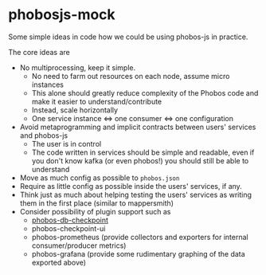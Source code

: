 # phobosjs-mock

Some simple ideas in code how we could be using phobos-js in practice.

The core ideas are
- No multiprocessing, keep it simple.
  - No need to farm out resources on each node, assume micro instances
  - This alone should greatly reduce complexity of the Phobos code and make it easier to understand/contribute
  - Instead, scale horizontally
  - One service instance <=> one consumer <=> one configuration
- Avoid metaprogramming and implicit contracts between users' services and phobos-js
  - The user is in control
  - The code written in services should be simple and readable, even if you don't know kafka (or even phobos!) you should still be able to understand
- Move as much config as possible to `phobos.json`
- Require as little config as possible inside the users' services, if any.
- Think just as much about helping testing the users' services as writing them in the first place (similar to mappersmith)
- Consider possibility of plugin support such as
  - [phobos-db-checkpoint](standaloneConsumer-checkpoint.js)
  - phobos-checkpoint-ui
  - phobos-prometheus (provide collectors and exporters for internal consumer/producer metrics)
  - phobos-grafana (provide some rudimentary graphing of the data exported above)
